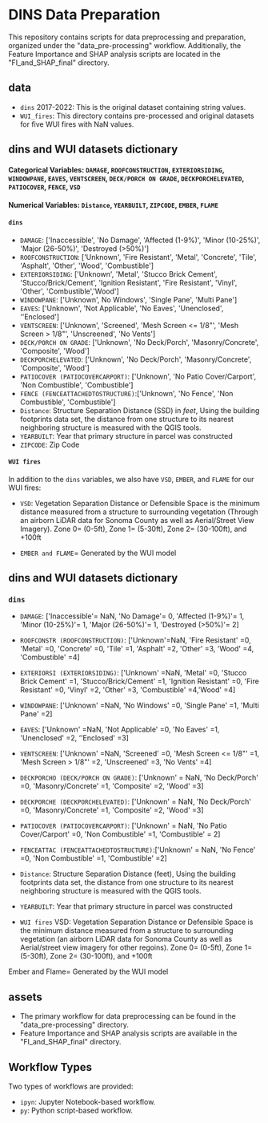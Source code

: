# DINS Data Preparation


This repository contains scripts for data preprocessing and preparation, organized under the "data_pre-processing" workflow. Additionally, the Feature Importance and SHAP analysis scripts are located in the "FI_and_SHAP_final" directory.

## data

* `dins` 2017-2022: This is the original dataset containing string values.
* `WUI_fires`: This directory contains pre-processed and original datasets for five WUI fires with NaN values. 

## dins and WUI datasets dictionary 
#### Categorical Variables: `DAMAGE`, `ROOFCONSTRUCTION`, `EXTERIORSIDING`, `WINDOWPANE`, `EAVES`, `VENTSCREEN`, `DECK/PORCH ON GRADE`, `DECKPORCHELEVATED`, `PATIOCOVER`, `FENCE`, `VSD`
#### Numerical Variables: `Distance`, `YEARBUILT`, `ZIPCODE`, `EMBER`, `FLAME`
#### `dins`
* `DAMAGE`: ['Inaccessible', 'No Damage', 'Affected (1-9%)', 'Minor (10-25%)', 'Major (26-50%)', 'Destroyed (>50%)']
* `ROOFCONSTRUCTION`: ['Unknown', 'Fire Resistant', 'Metal', 'Concrete', 'Tile', 'Asphalt', 'Other', 'Wood', 'Combustible']
* `EXTERIORSIDING`: ['Unknown', 'Metal', 'Stucco Brick Cement', 'Stucco/Brick/Cement', 'Ignition Resistant', 'Fire Resistant', 'Vinyl', 'Other', 'Combustible','Wood']
* `WINDOWPANE`: ['Unknown', No Windows', 'Single Pane', 'Multi Pane']
* `EAVES`: ['Unknown', 'Not Applicable', 'No Eaves', 'Unenclosed', ‘'Enclosed']
* `VENTSCREEN`: ['Unknown', 'Screened', 'Mesh Screen <= 1/8"', 'Mesh Screen > 1/8"', 'Unscreened', 'No Vents']
* `DECK/PORCH ON GRADE`: ['Unknown', 'No Deck/Porch', 'Masonry/Concrete', 'Composite', 'Wood']
* `DECKPORCHELEVATED`: ['Unknown', 'No Deck/Porch', 'Masonry/Concrete', 'Composite', 'Wood']
* `PATIOCOVER (PATIOCOVERCARPORT)`: ['Unknown', 'No Patio Cover/Carport', 'Non Combustible', 'Combustible']
* `FENCE (FENCEATTACHEDTOSTRUCTURE)`:['Unknown', 'No Fence', 'Non Combustible', 'Combustible']
* `Distance`: Structure Separation Distance (SSD) in *feet*, Using the building footprints data set, the distance from one structure to its nearest neighboring structure is measured with the QGIS tools.
* `YEARBUILT`: Year that primary structure in parcel was constructed
* `ZIPCODE`: Zip Code

#### `WUI fires`
In addition to the `dins` variables, we also have `VSD`, `EMBER`, and `FLAME` for our WUI fires:
* `VSD`: Vegetation Separation Distance or Defensible Space is the minimum distance measured from a structure to surrounding vegetation (Through an airborn LiDAR data for Sonoma County as well as Aerial/Street View Imagery). Zone 0= (0-5ft), Zone 1= (5-30ft), Zone 2= (30-100ft), and +100ft 

* `EMBER and FLAME`= Generated by the WUI model

## dins and WUI datasets dictionary 
### `dins`
* `DAMAGE`: ['Inaccessible'= NaN, 'No Damage'= 0, 'Affected (1-9%)'= 1, 'Minor (10-25%)'= 1, 'Major (26-50%)'= 1, 'Destroyed (>50%)'= 2]
* `ROOFCONSTR (ROOFCONSTRUCTION)`: ['Unknown'=NaN, 'Fire Resistant' =0, 'Metal' =0, 'Concrete' =0, 'Tile' =1, 'Asphalt' =2, 'Other' =3, 'Wood' =4, 'Combustible' =4]
* `EXTERIORSI (EXTERIORSIDING)`: ['Unknown' =NaN, 'Metal' =0, 'Stucco Brick Cement' =1, 'Stucco/Brick/Cement' =1, 'Ignition Resistant' =0, 'Fire Resistant' =0, 'Vinyl' =2, 'Other' =3, 'Combustible' =4,'Wood' =4]
* `WINDOWPANE`: ['Unknown' =NaN, 'No Windows' =0, 'Single Pane' =1, 'Multi Pane' =2]
* `EAVES`: ['Unknown' =NaN, 'Not Applicable' =0, 'No Eaves' =1, 'Unenclosed' =2, ‘'Enclosed' =3]
* `VENTSCREEN`: ['Unknown' =NaN, 'Screened' =0, 'Mesh Screen <= 1/8"' =1, 'Mesh Screen > 1/8"' =2, 'Unscreened' =3, 'No Vents' =4]
* `DECKPORCHO (DECK/PORCH ON GRADE)`: ['Unknown' = NaN, 'No Deck/Porch' =0, 'Masonry/Concrete' =1, 'Composite' =2, 'Wood' =3]
* `DECKPORCHE (DECKPORCHELEVATED)`: ['Unknown' = NaN, 'No Deck/Porch' =0, 'Masonry/Concrete' =1, 'Composite' =2, 'Wood' =3]
* `PATIOCOVER (PATIOCOVERCARPORT)`: ['Unknown' = NaN, 'No Patio Cover/Carport' =0, 'Non Combustible' =1, 'Combustible' = 2]
* `FENCEATTAC (FENCEATTACHEDTOSTRUCTURE)`:['Unknown' = NaN, 'No Fence' =0, 'Non Combustible' =1, 'Combustible' =2]
* `Distance`: Structure Separation Distance (feet), Using the building footprints data set, the distance from one structure to its nearest neighboring structure is measured with the QGIS tools.
* `YEARBUILT`: Year that primary structure in parcel was constructed

* `WUI fires`
VSD: Vegetation Separation Distance or Defensible Space is the minimum distance measured from a structure to surrounding vegetation (an airborn LiDAR data for Sonoma County as well as Aerial/street view imagery for other regoins). Zone 0= (0-5ft), Zone 1= (5-30ft), Zone 2= (30-100ft), and +100ft 

Ember and Flame= Generated by the WUI model


## assets

* The primary workflow for data preprocessing can be found in the "data_pre-processing" directory.
* Feature Importance and SHAP analysis scripts are available in the "FI_and_SHAP_final" directory.

## Workflow Types

Two types of workflows are provided:

* `ipyn`: Jupyter Notebook-based workflow.
* `py`: Python script-based workflow.